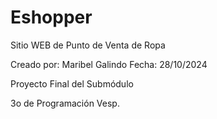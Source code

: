 # Eshopper
Sitio WEB de Punto de Venta de Ropa

Creado por: Maribel Galindo
Fecha: 28/10/2024

Proyecto Final del Submódulo

3o de Programación Vesp.
